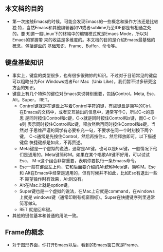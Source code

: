 ## 本文档的目的
* 第一次接触Emacs的时候，可能会发现Emacs的一些概念和操作方法还是比较独
  特，当然Emacs和其他编辑器如VI或者sublime乃至IDE都是有相通之处的。要
  知道一般Linux下的终端中的编辑模式就是Emacs Mode，所以对Emacs的掌握带
  来的收益是多维度的。本文档的目的是介绍Emacs最基础的概念，包括键盘的
  基础知识、Frame、Buffer、命令等。
  
## 键盘基础知识
* 事实上，键盘的类型很多，也有很多很微妙的知识。不过对于目前常见的键盘
  可以粗略分为For Windows或者For Mac（Unix Like），我们暂不过多研究这
  方面的知识。
* 键盘上有几个特殊的键位对Emacs来说特别重要，包括Control，Meta, Esc，
  Alt，Super， RET。
    * Control键就是在键盘上写着Control字符的键，有些键盘是简写的Ctrl，
      在Emacs的文档中，或者交互输出的信息中，通常写作C，所以C-c的意思
      是同时按住Control和c键，C-x就是同时按住Control和x键，而C-c C-e则
      表示同时按住Control和c键，释放然后再同时按住Control和e键。当然对
      于思维严谨的同学有必要补充一句，不要求在同一个时刻按下两个键，
      C-c通常是先按住Control，然后再按住c，然后释放即可。以下描述键盘
      快捷键都是如此，不再赘述。
    * Meta键是一个虚拟的说法，通常是Alt键，也可以是Esc键，一般情况下他
      们是通用的。Meta键简称M。如果在某个唱歌Alt键不好用，可以试试Esc，
      M-x这个组合非常重要，表明你要执行一条Emacs命令。
    * Esc一般在键盘左上角，它和后面要介绍的Alt统称Meta键，简称M。Esc和
      Alt在Emacs中经常是通用的，但有时候并不如此，比如Esc有退出一些不
      期望操作时有效果，Alt则没有。
    * Alt在Mac上就是option键。
    * Super键也是一个虚拟的说法，在Mac上它就是command，在windows上就是
      windows键（通常印刷有视窗图标）。Super在快捷键序列里通常简写做S。
    * RET 就是回车键。
* 其他的键位基本和普通的用法一致。

## Frame的概念
* 对于图形界面，你打开Emacs以后，看到的Emacs窗口就是Frame。

